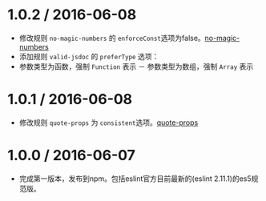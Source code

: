 1.0.2 / 2016-06-08
==================
 - 修改规则 `no-magic-numbers` 的 `enforceConst`选项为false。[no-magic-numbers](http://eslint.cn/docs/rules/no-magic-numbers)
 - 添加规则 `valid-jsdoc` 的 `preferType` 选项：
  - 参数类型为函数，强制 `Function` 表示
  － 参数类型为数组，强制 `Array` 表示

1.0.1 / 2016-06-08
==================
 - 修改规则 `quote-props` 为 `consistent`选项。[quote-props](http://eslint.cn/docs/rules/quote-props)

1.0.0 / 2016-06-07
==================
 - 完成第一版本，发布到npm。包括eslint官方目前最新的(eslint 2.11.1)的es5规范版。
